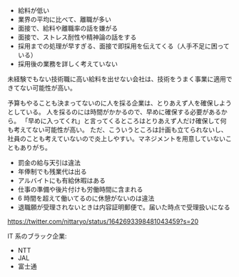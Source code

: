 - 給料が低い
- 業界の平均に比べて、離職が多い
- 面接で、給料や離職率の話を嫌がる
- 面接で、ストレス耐性や精神論の話をする
- 採用までの処理が早すぎる、面接で即採用を伝えてくる（人手不足に困っている）
- 採用後の業務を詳しく考えていない

未経験でもない技術職に高い給料を出せない会社は、技術をうまく事業に適用できてない可能性が高い。

予算もやることも決まってないのに人を採る企業は、とりあえず人を確保しようとしている。
人を採るのには時間がかかるので、早めに確保する必要があるから。
「早めに入ってくれ」と言ってくるところはとりあえず人だけ確保して何も考えてない可能性が高い。
ただ、こういうところは計画も立てられないし、社員のことも考えていないので炎上しやすい。マネジメントを用意していないこともありがち。

- 罰金の給与天引は違法
- 年俸制でも残業代は出る
- アルバイトにも有給休暇はある
- 仕事の準備や後片付けも労働時間に含まれる
- 6 時間を超えて働いてるのに休憩がないのは違法
- 退職願が受理されないときは内容証明郵便で。届いた時点で受理扱いになる

https://twitter.com/nittaryo/status/1642693398481043459?s=20

IT 系のブラック企業:

- NTT
- JAL
- 富士通
